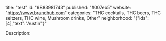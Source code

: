 title: "test"
id: "9883981743"
published: "#007eb5"
website: "https://www.brandhub.com"
categories: "THC cocktails, THC beers, THC seltzers, THC wine, Mushroom drinks, Other"
neighborhood: "{"ids":[4],"text":"Austin"}"

Description:
